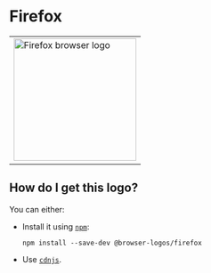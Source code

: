 # Firefox

<table>
    <tr height=230>
        <td>
            <a href="https://github.com/alrra/browser-logos/tree/e1c40834b43043b0c59fce9f0a8f04e11b50e612/src/firefox">
                <img width=220 src="https://raw.githubusercontent.com/alrra/browser-logos/e1c40834b43043b0c59fce9f0a8f04e11b50e612/src/firefox/firefox.svg?sanitize=true" alt="Firefox browser logo">
            </a>
        </td>
    </tr>
</table>

## How do I get this logo?

You can either:

* Install it using [`npm`][npm]:

  `npm install --save-dev @browser-logos/firefox`

* Use [`cdnjs`][cdnjs].

<!-- Link labels: -->

[cdnjs]: https://cdnjs.com/libraries/browser-logos
[npm]: https://www.npmjs.com/
